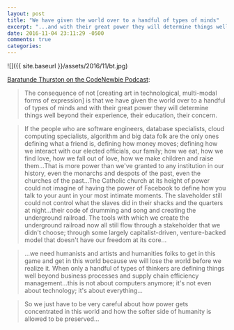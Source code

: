 ```yaml
---
layout: post
title: "We have given the world over to a handful of types of minds"
excerpt: "...and with their great power they will determine things well beyond their experience, their education, their concern"
date: 2016-11-04 23:11:29 -0500
comments: true
categories: 
---
```


![]({{ site.baseurl }}/assets/2016/11/bt.jpg)

[Baratunde Thurston on the CodeNewbie Podcast](http://www.codenewbie.org/podcast/comedy-and-code-part-i):

> The consequence of not [creating art in technological, multi-modal forms of expression] is that we have given the world over to a handful of types of minds and with their great power they will determine things well beyond their experience, their education, their concern.

> If the people who are software engineers, database specialists, cloud computing specialists, algorithm and big data folk are the only ones defining what a friend is, defining how money moves; defining how we interact with our elected officials, our family; how we eat, how we find love, how we fall out of love, how we make children and raise them...That is more power than we've granted to any institution in our history, even the monarchs and despots of the past, even the churches of the past...The Catholic church at its height of power could not imagine of having the power of Facebook to define how you talk to your aunt in your most intimate moments. The slaveholder still could not control what the slaves did in their shacks and the quarters at night...their code of drumming and song and creating the underground railroad. The tools with which we create the underground railroad now all still flow through a stakeholder that we didn't choose; through some largely capitalist-driven, venture-backed model that doesn't have our freedom at its core...

> ...we need humanists and artists and humanities folks to get in this game and get in this world because we will lose the world before we realize it. When only a handful of types of thinkers are defining things well beyond business processes and supply chain efficiency management...this is not about computers anymore; it's not even about technology; it's about everything...

> So we just have to be very careful about how power gets concentrated in this world and how the softer side of humanity is allowed to be preserved...
